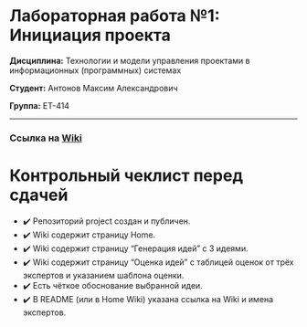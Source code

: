 # Лабораторная работа №1: Инициация проекта

**Дисциплина:** Технологии и модели управления проектами в информационных (программных) системах

**Студент:** Антонов Максим Александрович

**Группа:** ЕТ-414

---

### Ссылка на [Wiki](https://github.com/Karnagelized/project/wiki/%D0%93%D0%BB%D0%B0%D0%B2%D0%BD%D0%B0%D1%8F-%D1%81%D1%82%D1%80%D0%B0%D0%BD%D0%B8%D1%86%D0%B0)

# Контрольный чеклист перед сдачей
* :heavy_check_mark: Репозиторий project создан и публичен.
* :heavy_check_mark: Wiki содержит страницу Home.
* :heavy_check_mark: Wiki содержит страницу “Генерация идей” с 3 идеями.
* :heavy_check_mark: Wiki содержит страницу “Оценка идей” с таблицей оценок от трёх экспертов и указанием шаблона оценки.
* :heavy_check_mark: Есть чёткое обоснование выбранной идеи.
* :heavy_check_mark: В README (или в Home Wiki) указана ссылка на Wiki и имена экспертов.
